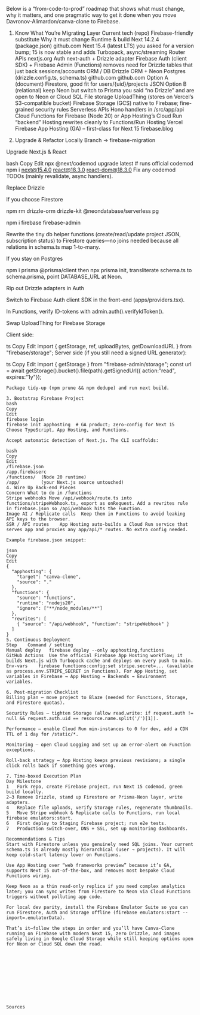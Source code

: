 Below is a “from-code-to-prod” roadmap that shows what must change, why it matters, and one pragmatic way to get it done when you move Davronov-Alimardon/canva-clone to Firebase.

1. Know What You’re Migrating
Layer	Current tech (repo)	Firebase-friendly substitute	Why it must change
Runtime & build	Next 14.2.4 (package.json) 
github.com
Next 15.4 (latest LTS)	you asked for a version bump; 15 is now stable and adds Turbopack, async/streaming Router APIs 
nextjs.org
Auth	next-auth + Drizzle adapter	Firebase Auth (client SDK) + Firebase Admin (Functions)	removes need for Drizzle tables that just back sessions/accounts
ORM / DB	Drizzle ORM + Neon Postgres (drizzle.config.ts, schema.ts) 
github.com
github.com
Option A (document) Firestore, good fit for users/{uid}/projects JSON
Option B (relational) keep Neon but switch to Prisma	you said “no Drizzle” and are open to Neon or Cloud SQL
File storage	UploadThing (stores on Vercel’s S3-compatible bucket)	Firebase Storage (GCS)	native to Firebase; fine-grained security rules
Serverless APIs	Hono handlers in /src/app/api	Cloud Functions for Firebase (Node 20) or App Hosting’s Cloud Run “backend”	Hosting rewrites cleanly to Functions/Run
Hosting	Vercel	Firebase App Hosting (GA) – first-class for Next 15 
firebase.blog

2. Upgrade & Refactor Locally
Branch → firebase-migration

Upgrade Next.js & React

bash
Copy
Edit
npx @next/codemod upgrade latest   # runs official codemod
npm i next@15.4.0 react@18.3.0 react-dom@18.3.0
Fix any codemod TODOs (mainly revalidate, async handlers).

Replace Drizzle

If you choose Firestore

npm rm drizzle-orm drizzle-kit @neondatabase/serverless pg

npm i firebase firebase-admin

Rewrite the tiny db helper functions (create/read/update project JSON, subscription status) to Firestore queries—no joins needed because all relations in schema.ts map 1-to-many.

If you stay on Postgres

npm i prisma @prisma/client then npx prisma init, transliterate schema.ts to schema.prisma, point DATABASE_URL at Neon.

Rip out Drizzle adapters in Auth

Switch to Firebase Auth client SDK in the front-end (apps/providers.tsx).

In Functions, verify ID-tokens with admin.auth().verifyIdToken().

Swap UploadThing for Firebase Storage

Client side:

ts
Copy
Edit
import { getStorage, ref, uploadBytes, getDownloadURL } from "firebase/storage";
Server side (if you still need a signed URL generator):

ts
Copy
Edit
import { getStorage } from "firebase-admin/storage";
const url = await getStorage().bucket().file(path).getSignedUrl({ action:"read", expires:"1y"});
``` :contentReference[oaicite:4]{index=4}  
Package tidy-up (npm prune && npm dedupe) and run next build.

3. Bootstrap Firebase Project
bash
Copy
Edit
firebase login
firebase init apphosting  # GA product; zero-config for Next 15
Choose TypeScript, App Hosting, and Functions.

Accept automatic detection of Next.js. The CLI scaffolds:

bash
Copy
Edit
/firebase.json
/app.firebaserc
/functions/  (Node 20 runtime)
/app/        (your Next.js source untouched)
4. Wire Up Back-end Pieces
Concern	What to do in /functions
Stripe webhooks	Move /api/webhook/route.ts into functions/stripeWebhook.ts, export as onRequest. Add a rewrites rule in firebase.json so /api/webhook hits the Function.
Image AI / Replicate calls	Keep them in Functions to avoid leaking API keys to the browser.
SSR / API routes	App Hosting auto-builds a Cloud Run service that serves app and proxies any app/api/* routes. No extra config needed.

Example firebase.json snippet:

json
Copy
Edit
{
  "apphosting": {
    "target": "canva-clone",
    "source": "."
  },
  "functions": {
    "source": "functions",
    "runtime": "nodejs20",
    "ignore": ["**/node_modules/**"]
  },
  "rewrites": [
    { "source": "/api/webhook", "function": "stripeWebhook" }
  ]
}
5. Continuous Deployment
Step	Command / setting
Manual deploy	firebase deploy --only apphosting,functions
GitHub Actions	Use the official Firebase App Hosting workflow; it builds Next.js with Turbopack cache and deploys on every push to main.
Env-vars	firebase functions:config:set stripe.secret=... (available as process.env.STRIPE_SECRET in Functions). For App Hosting, set variables in Firebase → App Hosting → Backends → Environment variables.

6. Post-migration Checklist
Billing plan – move project to Blaze (needed for Functions, Storage, and Firestore quotas).

Security Rules – tighten Storage (allow read,write: if request.auth != null && request.auth.uid == resource.name.split('/')[1]).

Performance – enable Cloud Run min-instances to 0 for dev, add a CDN TTL of 1 day for /static/*.

Monitoring – open Cloud Logging and set up an error-alert on Function exceptions.

Roll-back strategy – App Hosting keeps previous revisions; a single click rolls back if something goes wrong.

7. Time-boxed Execution Plan
Day	Milestone
1	Fork repo, create Firebase project, run Next 15 codemod, green build locally.
2–3	Remove Drizzle, stand up Firestore or Prisma-Neon layer, write adapters.
4	Replace file uploads, verify Storage rules, regenerate thumbnails.
5	Move Stripe webhook & Replicate calls to Functions, run local firebase emulators:start.
6	First deploy to Staging Firebase project; run e2e tests.
7	Production switch-over, DNS + SSL, set up monitoring dashboards.

Recommendations & Tips
Start with Firestore unless you genuinely need SQL joins. Your current schema.ts is already mostly hierarchical (user → projects). It will keep cold-start latency lower on Functions.

Use App Hosting over “web frameworks preview” because it’s GA, supports Next 15 out-of-the-box, and removes most bespoke Cloud Functions wiring.

Keep Neon as a thin read-only replica if you need complex analytics later; you can sync writes from Firestore to Neon via Cloud Functions triggers without polluting app code.

For local dev parity, install the Firebase Emulator Suite so you can run Firestore, Auth and Storage offline (firebase emulators:start --import=.emulatorData).

That’s it—follow the steps in order and you’ll have Canva-Clone running on Firebase with modern Next 15, zero Drizzle, and images safely living in Google Cloud Storage while still keeping options open for Neon or Cloud SQL down the road.











Sources
